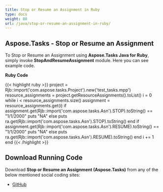 ```yaml
---
title: Stop or Resume an Assignment in Ruby
type: docs
weight: 80
url: /java/stop-or-resume-an-assignment-in-ruby/
---
```


## **Aspose.Tasks - Stop or Resume an Assignment**
To Stop or Resume an Assignment using **Aspose.Tasks Java for Ruby**, simply invoke **StopAndResumeAssignment** module. Here you can see example code.

**Ruby Code**

{{< highlight ruby >}}
project = Rjb::import('com.aspose.tasks.Project').new('test_tasks.mpp')
resource_assignments = project.getResourceAssignments().toList()
i = 0
while i < resource_assignments.size()
  assignment = resource_assignments.get(i)
  if assignment.get(Rjb::import('com.aspose.tasks.Asn').STOP).toString() == "1/1/2000"
    puts "NA"
  else
     puts ra.get(Rjb::import('com.aspose.tasks.Asn').STOP).toString()
  end
  if assignment.get(Rjb::import('com.aspose.tasks.Asn').RESUME).toString() == "1/1/2000"
    puts "NA"
  else
    puts ra.get(Rjb::import('com.aspose.tasks.Asn').RESUME).toString()
  end
  i += 1
end
{{< /highlight >}}

## **Download Running Code**
Download **Stop or Resume an Assignment (Aspose.Tasks)** from any of the below mentioned social coding sites:

- [GitHub](https://github.com/aspose-tasks/Aspose.Tasks-for-Java/blob/master/Plugins/Aspose_Tasks_Java_for_Ruby/lib/asposetasksjava/ResourceAssignments/stopandresumeassignment.rb)
